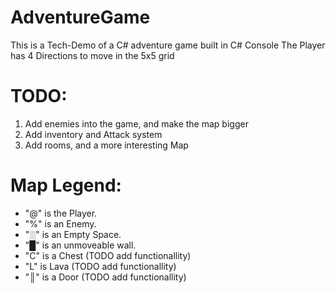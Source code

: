 # AdventureGame
This is a Tech-Demo of a C# adventure game built in C# Console
The Player has 4 Directions to move in the 5x5 grid

# TODO:
1. Add enemies into the game, and make the map bigger
2. Add inventory and Attack system
3. Add rooms, and a more interesting Map 

# Map Legend:

* "@" is the Player.
* "%" is an Enemy.
* "░" is an Empty Space.
* "█" is an unmoveable wall.
* "C" is a Chest (TODO add functionallity)
* "L" is Lava (TODO add functionallity)
* "║" is a Door (TODO add functionallity)

